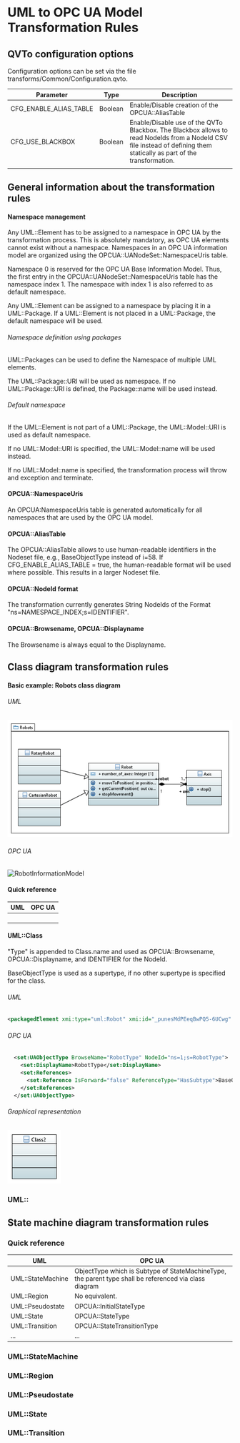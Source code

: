 # UML to OPC UA Model Transformation Rules

## QVTo configuration options

Configuration options can be set via the file transforms/Common/Configuration.qvto.

| Parameter              | Type    | Description                                                  |
| ---------------------- | ------- | ------------------------------------------------------------ |
| CFG_ENABLE_ALIAS_TABLE | Boolean | Enable/Disable creation of the OPCUA::AliasTable             |
| CFG_USE_BLACKBOX       | Boolean | Enable/Disable use of the QVTo Blackbox. The Blackbox allows to read NodeIds from a NodeId CSV file instead of defining them statically as part of the transformation. |
|                        |         |                                                              |

## General information about the transformation rules

#### Namespace management

Any UML::Element has to be assigned to a namespace in OPC UA by the transformation process. This is absolutely mandatory, as OPC UA elements cannot exist without a namespace. Namespaces in an OPC UA information model are organized using the OPCUA::UANodeSet::NamespaceUris table. 

Namespace 0 is reserved for the OPC UA Base Information Model. Thus, the first entry in the OPCUA::UANodeSet::NamespaceUris table has the namespace index 1. The namespace with index 1 is also referred to as default namespace.

Any UML::Element can be assigned to a namespace by placing it in a UML::Package. If a UML::Element is not placed in a UML::Package, the default namespace will be used.

###### Namespace definition using packages

UML::Packages can be used to define the Namespace of multiple UML elements.

The UML::Package::URI will be used as namespace. If no UML::Package::URI is defined, the Package::name will be used instead.

###### Default namespace

If the UML::Element is not part of a UML::Package, the UML::Model::URI is used as default namespace. 

If no UML::Model::URI is specified, the UML::Model::name will be used instead.

If no UML::Model::name is specified, the transformation process will throw and exception and terminate.

#### OPCUA::NamespaceUris

An OPCUA:NamespaceUris table is generated automatically for all namespaces that are used by the OPC UA model.

#### OPCUA::AliasTable

The OPCUA::AliasTable allows to use human-readable identifiers in the Nodeset file, e.g., BaseObjectType instead of i=58. If CFG_ENABLE_ALIAS_TABLE = true, the human-readable format will be used where possible. This results in a larger Nodeset file.

#### OPCUA::NodeId format

The transformation currently generates String NodeIds of the Format "ns=NAMESPACE_INDEX;s=IDENTIFIER".

#### OPCUA::Browsename, OPCUA::Displayname

The Browsename is always equal to the Displayname. 

## Class diagram transformation rules

#### Basic example: Robots class diagram

###### UML

![Model_RobotsClassDiagram_Class_Diagram](figures\Model_RobotsClassDiagram_Class_Diagram.PNG)

###### OPC UA

![RobotInformationModel](\figures\RobotInformationModel.png)

#### Quick reference

| UML  | OPC UA |
| ---- | ------ |
|      |        |
|      |        |
|      |        |
|      |        |



#### UML::Class

"Type" is appended to Class.name and used as OPCUA::Browsename, OPCUA::Displayname, and IDENTIFIER for the NodeId.

BaseObjectType is used as a supertype, if no other supertype is specified for the class.

###### UML

```xml
<packagedElement xmi:type="uml:Robot" xmi:id="_punesMdPEeqBwPQ5-6UCwg" name="Robot"/>
```

###### OPC UA

```xml
  <set:UAObjectType BrowseName="RobotType" NodeId="ns=1;s=RobotType">
    <set:DisplayName>RobotType</set:DisplayName>
    <set:References>
      <set:Reference IsForward="false" ReferenceType="HasSubtype">BaseObjectType</set:Reference>
    </set:References>
  </set:UAObjectType>
```

###### Graphical representation

![Model_Class_Class_Diagram](figures/Model_Class_Class_Diagram.PNG)

### UML::

## State machine diagram transformation rules

### Quick reference

| UML               | OPC UA                                                       |
| ----------------- | ------------------------------------------------------------ |
| UML::StateMachine | ObjectType which is Subtype of StateMachineType, the parent type shall be referenced via class diagram |
| UML::Region       | No equivalent.                                               |
| UML::Pseudostate  | OPCUA::InitialStateType                                      |
| UML::State        | OPCUA::StateType                                             |
| UML::Transition   | OPCUA::StateTransitionType                                   |
| ...               | ...                                                          |

### UML::StateMachine

### UML::Region

### UML::Pseudostate

### UML::State

### UML::Transition

